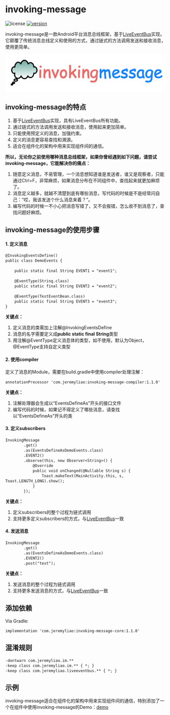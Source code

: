 # invoking-message
![license](https://img.shields.io/github/license/JeremyLiao/invoking-message.svg) [![version](https://img.shields.io/badge/JCenter-v1.1.0-blue.svg)](https://mvnrepository.com/artifact/com.jeremyliao/live-event-bus)

invoking-message是一款Android平台消息总线框架，基于[LiveEventBus](https://github.com/JeremyLiao/LiveEventBus)实现。它颠覆了传统消息总线定义和使用的方式，通过链式的方法调用发送和接收消息，使用更简单。

![logo](/images/logo.png)

## invoking-message的特点
1. 基于[LiveEventBus](https://github.com/JeremyLiao/LiveEventBus)实现，具有LiveEventBus所有功能。
2. 通过链式的方法调用发送和接收消息，使用起来更加简单。
3. 只能使用预定义的消息，加强约束。
4. 定义的消息更容易查找和溯源。
5. 适合在组件化的架构中用来实现组件间的通信。

**所以，无论你之前使用哪种消息总线框架，如果你曾经遇到如下问题，请尝试invoking-message，它能解决你的痛点：**
1. 随意定义消息，不易管理，一个消息想知道谁是发送者，谁又是观察者，只能通过Ctrl+F，非常麻烦，如果消息分布在不同组件中，查找起来就更加麻烦了。
2. 消息定义越多，就越不清楚到底有哪些消息，写代码的时候是不是经常问自己：“哎，我该发送个什么消息来着？”。
3. 编写代码的时候一不小心把消息写错了，又不会报错，怎么收不到消息了，查找问题好麻烦。

## invoking-message的使用步骤
#### 1. 定义消息

```
@InvokingEventsDefine()
public class DemoEvents {

    public static final String EVENT1 = "event1";

    @EventType(String.class)
    public static final String EVENT2 = "event2";

    @EventType(TestEventBean.class)
    public static final String EVENT3 = "event3";
}
```
**关键点：**
1. 定义消息的类需加上注解@InvokingEventsDefine
2. 消息的名字需要定义成**public static final String**类型
3. 用注解@EventType定义消息体的类型，如不使用，默认为Object，@EventType支持自定义类型

#### 2. 使用compiler
定义了消息的Module，需要在build.gradle中使用compiler处理注解：

```
annotationProcessor 'com.jeremyliao:invoking-message-compiler:1.1.0'
```
**关键点：**
1. 注解处理器会生成以“EventsDefineAs”开头的接口文件
2. 编写代码的时候，如果记不得定义了哪些消息，请查找以“EventsDefineAs”开头的类

#### 3. 定义subscribers

```
InvokingMessage
        .get()
        .as(EventsDefineAsDemoEvents.class)
        .EVENT2()
        .observe(this, new Observer<String>() {
            @Override
            public void onChanged(@Nullable String s) {
                Toast.makeText(MainActivity.this, s, Toast.LENGTH_LONG).show();
            }
        });
```
**关键点：**
1. 定义subscribers的整个过程为链式调用
2. 支持更多定义subscribers的方式，与[LiveEventBus](https://github.com/JeremyLiao/LiveEventBus)一致

#### 4. 发送消息

```
InvokingMessage
        .get()
        .as(EventsDefineAsDemoEvents.class)
        .EVENT2()
        .post("test");
```
**关键点：**
1. 发送消息的整个过程为链式调用
2. 支持更多发送消息的方式，与[LiveEventBus](https://github.com/JeremyLiao/LiveEventBus)一致

## 添加依赖
Via Gradle:

```
implementation 'com.jeremyliao:invoking-message-core:1.1.0'
```

## 混淆规则

```
-dontwarn com.jeremyliao.im.**
-keep class com.jeremyliao.im.** { *; }
-keep class com.jeremyliao.liveeventbus.** { *; }
```

## 示例
invoking-message适合在组件化的架构中用来实现组件间的通信，特别添加了一个在组件中使用invoking-message的Demo：[demo](https://github.com/JeremyLiao/invoking-message/tree/master/demo)
